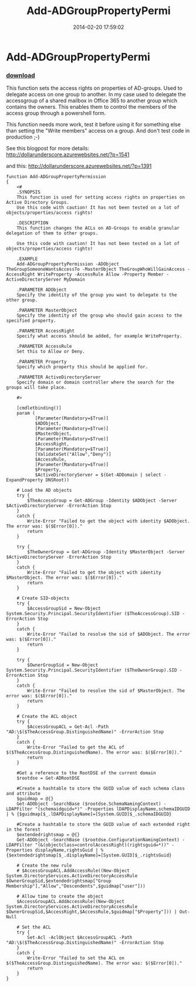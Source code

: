﻿---
pid:            4917
poster:         DollarUnderscore
title:          Add-ADGroupPropertyPermi
date:           2014-02-20 17:59:02
format:         posh
parent:         0
parent:         0

---

# Add-ADGroupPropertyPermi

### [download](4917.ps1)

This function sets the access rights on properties of AD-groups. Used to delegate access on one group to another. In my case used to delegate the accessgroup of a shared mailbox in Office 365 to another group which contains the owners. This enables them to control the members of the access group through a powershell form.

This function needs more work, test it before using it for something else than setting the "Write members" access on a group. And don't test code in production ;-)

See this blogpost for more details:
http://dollarunderscore.azurewebsites.net/?p=1541

and this:
http://dollarunderscore.azurewebsites.net/?p=1391

```posh
function Add-ADGroupPropertyPermission
{
    <#
    .SYNOPSIS
    This function is used for setting access rights on properties on Active Directory Groups.
    Use this code with caution! It has not been tested on a lot of objects/properties/access rights!

    .DESCRIPTION
    This function changes the ACLs on AD-Groups to enable granular delegation of them to other groups.

    Use this code with caution! It has not been tested on a lot of objects/properties/access rights!

    .EXAMPLE
    Add-ADGroupPropertyPermission -ADObject TheGroupSomeoneWantsAccessTo -MasterObject TheGroupWhoWillGainAccess -AccessRight WriteProperty -AccessRule Allow -Property Member -ActiveDirectoryServer MyDomain

    .PARAMETER ADObject
    Specify the identity of the group you want to delegate to the other group.

    .PARAMETER MasterObject
    Specify the identity of the group who should gain access to the specified property.

    .PARAMETER AccessRight
    Specify what access should be added, for example WriteProperty.

    .PARAMETER AccessRule
    Set this to Allow or Deny.

    .PARAMETER Property
    Specify which property this should be applied for.

    .PARAMETER ActiveDirectoryServer
    Specify domain or domain controller where the search for the groups will take place.

    #>

    [cmdletbinding()]
    param (
           [Parameter(Mandatory=$True)]
           $ADObject,
           [Parameter(Mandatory=$True)]
           $MasterObject,
           [Parameter(Mandatory=$True)]
           $AccessRight,
           [Parameter(Mandatory=$True)]
           [ValidateSet("Allow","Deny")]
           $AccessRule,
           [Parameter(Mandatory=$True)]
           $Property,
           $ActiveDirectoryServer = $(Get-ADDomain | select -ExpandProperty DNSRoot))

    # Load the AD objects
    try {
        $TheAccessGroup = Get-ADGroup -Identity $ADObject -Server $ActiveDirectoryServer -ErrorAction Stop
    }
    catch {
        Write-Error "Failed to get the object with identity $ADObject. The error was: $($Error[0])."
        return
    }

    try {
        $TheOwnerGroup = Get-ADGroup -Identity $MasterObject -Server $ActiveDirectoryServer -ErrorAction Stop
    }
    catch {
        Write-Error "Failed to get the object with identity $MasterObject. The error was: $($Error[0])."
        return
    }

    # Create SID-objects
    try {
        $AccessGroupSid = New-Object System.Security.Principal.SecurityIdentifier ($TheAccessGroup).SID -ErrorAction Stop
    }
    catch {
        Write-Error "Failed to resolve the sid of $ADObject. The error was: $($Error[0])."
        return
    }

    try {
        $OwnerGroupSid = New-Object System.Security.Principal.SecurityIdentifier ($TheOwnerGroup).SID -ErrorAction Stop
    }
    catch {
        Write-Error "Failed to resolve the sid of $MasterObject. The error was: $($Error[0])."
        return
    }

    # Create the ACL object
    try {
        $AccessGroupACL = Get-Acl -Path "AD:\$($TheAccessGroup.DistinguishedName)" -ErrorAction Stop
    }
    catch {
        Write-Error "Failed to get the ACL of $($TheAccessGroup.DistinguishedName). The error was: $($Error[0])."
        return
    }

    #Get a reference to the RootDSE of the current domain
    $rootdse = Get-ADRootDSE

    #Create a hashtable to store the GUID value of each schema class and attribute
    $guidmap = @{}
    Get-ADObject -SearchBase ($rootdse.SchemaNamingContext) -LDAPFilter "(schemaidguid=*)" -Properties lDAPDisplayName,schemaIDGUID | % {$guidmap[$_.lDAPDisplayName]=[System.GUID]$_.schemaIDGUID}

    #Create a hashtable to store the GUID value of each extended right in the forest
    $extendedrightsmap = @{}
    Get-ADObject -SearchBase ($rootdse.ConfigurationNamingContext) -LDAPFilter "(&(objectclass=controlAccessRight)(rightsguid=*))" -Properties displayName,rightsGuid | % {$extendedrightsmap[$_.displayName]=[System.GUID]$_.rightsGuid}

    # Create the new rule
    # $AccessGroupACL.AddAccessRule((New-Object System.DirectoryServices.ActiveDirectoryAccessRule $OwnerGroupSid,$extendedrightsmap["Group Membership"],"Allow","Descendents",$guidmap["user"]))
    
    # Allow time to create the object
    $AccessGroupACL.AddAccessRule((New-Object System.DirectoryServices.ActiveDirectoryAccessRule $OwnerGroupSid,$AccessRight,$AccessRule,$guidmap["$Property"])) | Out-Null

    # Set the ACL
    try {
        Set-Acl -AclObject $AccessGroupACL -Path "AD:\$($TheAccessGroup.DistinguishedName)" -ErrorAction Stop
    }
    catch {
        Write-Error "Failed to set the ACL on $($TheAccessGroup.DistinguishedName). The error was: $($Error[0])."
        return
    }
}
```
